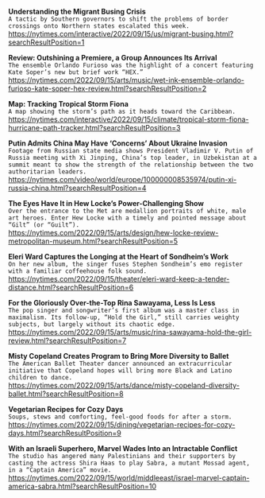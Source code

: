 **Understanding the Migrant Busing Crisis**\
`A tactic by Southern governors to shift the problems of border crossings onto Northern states escalated this week.`\
https://nytimes.com/interactive/2022/09/15/us/migrant-busing.html?searchResultPosition=1

**Review: Outshining a Premiere, a Group Announces Its Arrival**\
`The ensemble Orlando Furioso was the highlight of a concert featuring Kate Soper’s new but brief work “HEX.”`\
https://nytimes.com/2022/09/15/arts/music/wet-ink-ensemble-orlando-furioso-kate-soper-hex-review.html?searchResultPosition=2

**Map: Tracking Tropical Storm Fiona**\
`A map showing the storm’s path as it heads toward the Caribbean.`\
https://nytimes.com/interactive/2022/09/15/climate/tropical-storm-fiona-hurricane-path-tracker.html?searchResultPosition=3

**Putin Admits China May Have ‘Concerns’ About Ukraine Invasion**\
`Footage from Russian state media shows President Vladimir V. Putin of Russia meeting with Xi Jinping, China’s top leader, in Uzbekistan at a summit meant to show the strength of the relationship between the two authoritarian leaders.`\
https://nytimes.com/video/world/europe/100000008535974/putin-xi-russia-china.html?searchResultPosition=4

**The Eyes Have It in Hew Locke’s Power-Challenging Show**\
`Over the entrance to the Met are medallion portraits of white, male art heroes. Enter Hew Locke with a timely and pointed message about “Gilt” (or “Guilt”).`\
https://nytimes.com/2022/09/15/arts/design/hew-locke-review-metropolitan-museum.html?searchResultPosition=5

**Eleri Ward Captures the Longing at the Heart of Sondheim’s Work**\
`On her new album, the singer fuses Stephen Sondheim’s emo register with a familiar coffeehouse folk sound.`\
https://nytimes.com/2022/09/15/theater/eleri-ward-keep-a-tender-distance.html?searchResultPosition=6

**For the Gloriously Over-the-Top Rina Sawayama, Less Is Less**\
`The pop singer and songwriter’s first album was a master class in maximalism. Its follow-up, “Hold the Girl,” still carries weighty subjects, but largely without its chaotic edge.`\
https://nytimes.com/2022/09/15/arts/music/rina-sawayama-hold-the-girl-review.html?searchResultPosition=7

**Misty Copeland Creates Program to Bring More Diversity to Ballet**\
`The American Ballet Theater dancer announced an extracurricular initiative that Copeland hopes will bring more Black and Latino children to dance.`\
https://nytimes.com/2022/09/15/arts/dance/misty-copeland-diversity-ballet.html?searchResultPosition=8

**Vegetarian Recipes for Cozy Days**\
`Soups, stews and comforting, feel-good foods for after a storm.`\
https://nytimes.com/2022/09/15/dining/vegetarian-recipes-for-cozy-days.html?searchResultPosition=9

**With an Israeli Superhero, Marvel Wades Into an Intractable Conflict**\
`The studio has angered many Palestinians and their supporters by casting the actress Shira Haas to play Sabra, a mutant Mossad agent, in a “Captain America” movie.`\
https://nytimes.com/2022/09/15/world/middleeast/israel-marvel-captain-america-sabra.html?searchResultPosition=10

